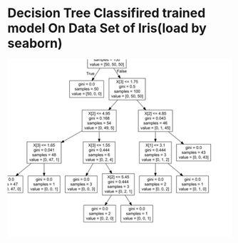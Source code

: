 # Decision Tree Classifired trained model On Data Set of Iris(load by seaborn)
![alt text](https://github.com/atifaltaf313/Iris/blob/master/decision_tree_iris.jpg)
